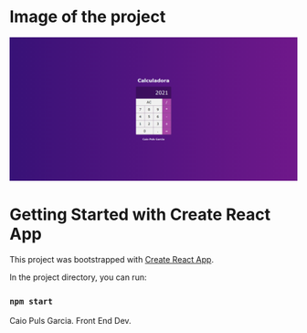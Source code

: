 # Image of the project

![Demo](https://github.com/caiogarciap/purple-calculator/blob/main/image.png)




# Getting Started with Create React App

This project was bootstrapped with [Create React App](https://github.com/facebook/create-react-app).

In the project directory, you can run:

### `npm start`

Caio Puls Garcia. Front End Dev.
